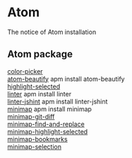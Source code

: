 # Atom
The notice of Atom installation

## Atom package
[color-picker] </br>
[atom-beautify] apm install atom-beautify </br>
[highlight-selected] </br>
[linter] apm install linter </br>
[linter-jshint] apm install linter-jshint </br>
[minimap]  apm install minimap </br>
[minimap-git-diff] </br>
[minimap-find-and-replace] </br>
[minimap-highlight-selected] </br>
[minimap-bookmarks] </br>
[minimap-selection] </br>

[color-picker]:https://atom.io/packages/color-picker
[atom-beautify]:https://atom.io/packages/atom-beautify
[highlight-selected]:https://atom.io/packages/highlight-selected
[linter]:https://atom.io/packages/linter
[linter-jshint]:https://atom.io/packages/linter-jshint
[minimap]:https://atom.io/packages/minimap
[minimap-git-diff]:https://atom.io/packages/minimap-git-diff
[minimap-find-and-replace]:https://atom.io/packages/minimap-find-and-replace
[minimap-highlight-selected]:https://atom.io/users/atom-minimap
[minimap-bookmarks]:https://atom.io/packages/minimap-bookmarks
[minimap-selection]:https://atom.io/packages/minimap-selection
